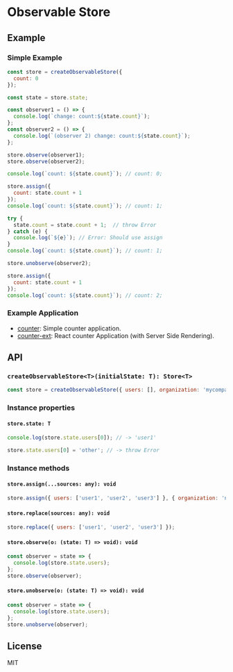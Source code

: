 # Observable Store

## Example

### Simple Example

```javascript
const store = createObservableStore({
  count: 0
});

const state = store.state;

const observer1 = () => {
  console.log(`change: count:${state.count}`);
};
const observer2 = () => {
  console.log(`(observer 2) change: count:${state.count}`);
};

store.observe(observer1);
store.observe(observer2);

console.log(`count: ${state.count}`); // count: 0;

store.assign({
  count: state.count + 1
});
console.log(`count: ${state.count}`); // count: 1;

try {
  state.count = state.count + 1;  // throw Error
} catch (e) {
  console.log(`${e}`); // Error: Should use assign
}
console.log(`count: ${state.count}`); // count: 1;

store.unobserve(observer2);

store.assign({
  count: state.count + 1
});
console.log(`count: ${state.count}`); // count: 2;
```

### Example Application

* [counter](./example/counter/): Simple counter application.
* [counter-ext](./example/counter-ext): React counter Application (with Server Side Rendering).

## API

### `createObservableStore<T>(initialState: T): Store<T>`

```javascript
const store = createObservableStore({ users: [], organization: 'mycompany' });
```

### Instance properties

#### `store.state: T`

```javascript
console.log(store.state.users[0]); // -> 'user1'

store.state.users[0] = 'other'; // -> throw Error
```

### Instance methods

#### `store.assign(...sources: any): void`

```javascript
store.assign({ users: ['user1', 'user2', 'user3'] }, { organization: 'newcompany' });
```

#### `store.replace(sources: any): void`

```javascript
store.replace({ users: ['user1', 'user2', 'user3'] });
```

#### `store.observe(o: (state: T) => void): void`

```javascript
const observer = state => {
  console.log(store.state.users);
};
store.observe(observer);
```

#### `store.unobserve(o: (state: T) => void): void`

```javascript
const observer = state => {
  console.log(store.state.users);
};
store.unobserve(observer);
```

## License

MIT
